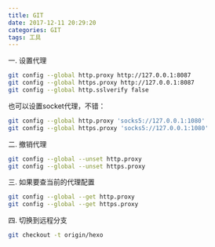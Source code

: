 ```yaml
---
title: GIT
date: 2017-12-11 20:29:20
categories: GIT
tags: 工具
---
```

一. 设置代理
```bash
git config --global http.proxy http://127.0.0.1:8087
git config --global https.proxy http://127.0.0.1:8087
git config --global http.sslverify false
```
也可以设置socket代理，不错：
```bash
git config --global http.proxy 'socks5://127.0.0.1:1080'
git config --global https.proxy 'socks5://127.0.0.1:1080'
```
<!--more-->

二. 撤销代理
```bash
git config --global --unset http.proxy
git config --global --unset https.proxy
```

三. 如果要查当前的代理配置
```bash
git config --global --get http.proxy
git config --global --get https.proxy
```

四. 切换到远程分支
```bash
git checkout -t origin/hexo
```